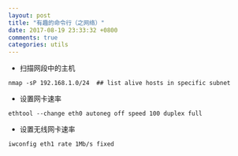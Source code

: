 ```yaml
---
layout: post
title: "有趣的命令行（之网络）"
date: 2017-08-19 23:33:32 +0800
comments: true
categories: utils
---
```




- 扫描网段中的主机

```
nmap -sP 192.168.1.0/24  ## list alive hosts in specific subnet
```

- 设置网卡速率

```
ethtool --change eth0 autoneg off speed 100 duplex full
```

- 设置无线网卡速率

```
iwconfig eth1 rate 1Mb/s fixed
```